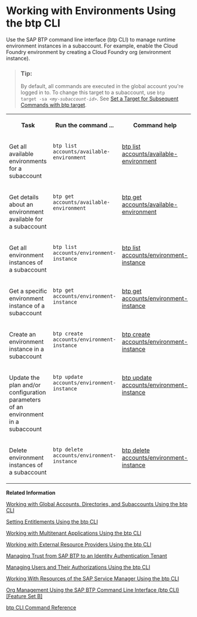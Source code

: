 <!-- loio48db1553eb18451e8f71fc56d99ede71 -->

# Working with Environments Using the btp CLI

Use the SAP BTP command line interface \(btp CLI\) to manage runtime environment instances in a subaccount. For example, enable the Cloud Foundry environment by creating a Cloud Foundry org \(environment instance\).

> ### Tip:  
> By default, all commands are executed in the global account you're logged in to. To change this target to a subaccount, use <code>btp target -sa <i class="varname">&lt;my-subaccount-id&gt;</i></code>. See [Set a Target for Subsequent Commands with btp target](set-a-target-for-subsequent-commands-with-btp-target-720645a.md).


<table>
<tr>
<th valign="top">

Task



</th>
<th valign="top">

Run the command ...



</th>
<th valign="top">

Command help



</th>
</tr>
<tr>
<td valign="top">

Get all available environments for a subaccount



</td>
<td valign="top">

`btp list accounts/available-environment`



</td>
<td valign="top">

[btp list accounts/available-environment](https://help.sap.com/docs/BTP/btp-cli/btp-list-accounts-available-environment.html)



</td>
</tr>
<tr>
<td valign="top">

Get details about an environment available for a subaccount



</td>
<td valign="top">

`btp get accounts/available-environment`



</td>
<td valign="top">

[btp get accounts/available-environment](https://help.sap.com/docs/BTP/btp-cli/btp-get-accounts-available-environment.html)



</td>
</tr>
<tr>
<td valign="top">

Get all environment instances of a subaccount



</td>
<td valign="top">

`btp list accounts/environment-instance`



</td>
<td valign="top">

[btp list accounts/environment-instance](https://help.sap.com/docs/BTP/btp-cli/btp-list-accounts-environment-instance.html)



</td>
</tr>
<tr>
<td valign="top">

Get a specific environment instance of a subaccount



</td>
<td valign="top">

`btp get accounts/environment-instance`



</td>
<td valign="top">

[btp get accounts/environment-instance](https://help.sap.com/docs/BTP/btp-cli/btp-get-accounts-environment-instance.html)



</td>
</tr>
<tr>
<td valign="top">

Create an environment instance in a subaccount



</td>
<td valign="top">

`btp create accounts/environment-instance`



</td>
<td valign="top">

[btp create accounts/environment-instance](https://help.sap.com/docs/BTP/btp-cli/btp-create-accounts-environment-instance.html)



</td>
</tr>
<tr>
<td valign="top">

Update the plan and/or configuration parameters of an environment in a subaccount



</td>
<td valign="top">

`btp update accounts/environment-instance`



</td>
<td valign="top">

[btp update accounts/environment-instance](https://help.sap.com/docs/BTP/btp-cli/btp-update-accounts-environment-instance.html)



</td>
</tr>
<tr>
<td valign="top">

Delete environment instances of a subaccount



</td>
<td valign="top">

`btp delete accounts/environment-instance`



</td>
<td valign="top">

[btp delete accounts/environment-instance](https://help.sap.com/docs/BTP/btp-cli/btp-delete-accounts-environment-instance.html)



</td>
</tr>
</table>

**Related Information**  


[Working with Global Accounts, Directories, and Subaccounts Using the btp CLI](working-with-global-accounts-directories-and-subaccounts-using-the-btp-cli-85a683e.md "Use the SAP BTP command line interface (btp CLI) to manage operations with global accounts, directories, and subaccounts.")

[Setting Entitlements Using the btp CLI](setting-entitlements-using-the-btp-cli-5af849c.md "Use the SAP BTP command line interface (btp CLI) to set entitlements to define the functionality or permissions available for users of global accounts, directories, and subaccounts.")

[Working with Multitenant Applications Using the btp CLI](working-with-multitenant-applications-using-the-btp-cli-c1b0fcc.md "Use the SAP BTP command line interface (btp CLI) to manage the multitenant applications to which a subaccount is entitled to subscribe.")

[Working with External Resource Providers Using the btp CLI](working-with-external-resource-providers-using-the-btp-cli-48d7688.md "Use the SAP BTP command line interface (btp CLI) to get details, or to create or delete resource provider instances in a global account.")

[Managing Trust from SAP BTP to an Identity Authentication Tenant](managing-trust-from-sap-btp-to-an-identity-authentication-tenant-6140107.md "SAP BTP supports identity federation. Its concept is to reuse the user bases of identity providers. To use a custom identity provider, your global account or subaccount in SAP BTP must have a trust relationship to the identity provider you want to use.")

[Managing Users and Their Authorizations Using the btp CLI](managing-users-and-their-authorizations-using-the-btp-cli-94bb593.md "User authorizations are managed by assigning role collections to users (for example, Subaccount Administrator). Use the SAP BTP command-line interface (btp CLI) to manage roles and role collections, and to assign role collections to users.")

[Working With Resources of the SAP Service Manager Using the btp CLI](working-with-resources-of-the-sap-service-manager-using-the-btp-cli-fe6a53b.md "Use the SAP BTP command line interface to perform various operations related to your platforms, attached service brokers, service instances, and service bindings.")

[Org Management Using the SAP BTP Command Line Interface \(btp CLI\) \[Feature Set B\]](org-management-using-the-sap-btp-command-line-interface-btp-cli-feature-set-b-aee40e1.md "The Cloud Foundry environment allows you to create polyglot cloud applications in Cloud Foundry. To manage the lifecycle of an org in the Cloud Foundry environment, use the accounts/environment-instance command in the btp CLI.")

[btp CLI Command Reference](https://help.sap.com/docs/BTP/btp-cli/intro.html)

